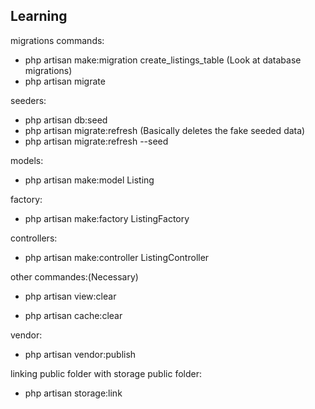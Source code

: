 ## Learning

migrations commands:

- php artisan make:migration create_listings_table
  (Look at database migrations)
- php artisan migrate

seeders:

- php artisan db:seed
- php artisan migrate:refresh (Basically deletes the fake seeded data)
- php artisan migrate:refresh --seed

models:

- php artisan make:model Listing

factory:

- php artisan make:factory ListingFactory

controllers:

- php artisan make:controller ListingController

other commandes:(Necessary)

- php artisan view:clear

- php artisan cache:clear

vendor:

- php artisan vendor:publish

linking public folder with storage public folder:

- php artisan storage:link
